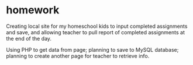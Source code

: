 # homework

Creating local site for my homeschool kids to input completed assignments and save, and allowing teacher to pull report of completed assignments at the end of the day.

Using PHP to get data from page; planning to save to MySQL database; planning to create another page for teacher to retrieve info.
